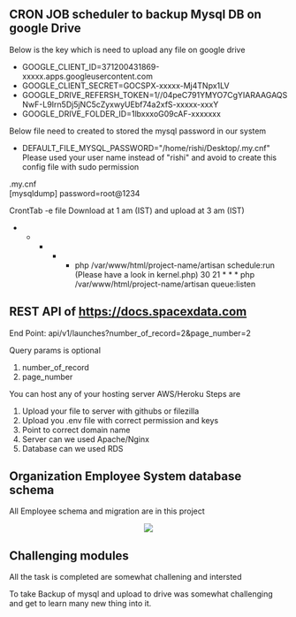 
## CRON JOB scheduler to backup Mysql DB on google Drive

Below is the key which is need to upload any file on google drive

- GOOGLE_CLIENT_ID=371200431869-xxxxx.apps.googleusercontent.com
- GOOGLE_CLIENT_SECRET=GOCSPX-xxxxx-Mj4TNpx1LV
- GOOGLE_DRIVE_REFERSH_TOKEN=1//04peC791YMYO7CgYIARAAGAQSNwF-L9Irn5Dj5jNC5cZyxwyUEbf74a2xfS-xxxxx-xxxY
- GOOGLE_DRIVE_FOLDER_ID=1lbxxxoG09cAF-xxxxxxx

Below file need to created to stored the mysql password in our system
- DEFAULT_FILE_MYSQL_PASSWORD="/home/rishi/Desktop/.my.cnf" Please used your user name instead of "rishi" and avoid to create this config file with sudo permission

.my.cnf                                                            
[mysqldump]
password=root@1234

CrontTab -e file
Download at 1 am (IST) and upload at 3 am (IST)
* * * * * php /var/www/html/project-name/artisan schedule:run (Please have a look in kernel.php)
30 21 * * * php /var/www/html/project-name/artisan queue:listen

## REST API of https://docs.spacexdata.com

End Point: api/v1/launches?number_of_record=2&page_number=2

Query params is optional 
1. number_of_record
2. page_number

You can host any of your hosting server AWS/Heroku
Steps are 
1. Upload your file to server with githubs or filezilla
2. Upload you .env file with correct permission and keys
3. Point to correct domain name 
4. Server can we used Apache/Nginx
5. Database can we used RDS


## Organization Employee System database schema

All Employee schema and migration are in this project 

<p align="center"><img src="https://drive.google.com/file/d/19aC22eVU5MRHVDChbzvJ8EyjWwVRHqy0/view?usp=sharing"> </p>

## Challenging modules

All the task is completed are somewhat challening and intersted

To take Backup of mysql and upload to drive was somewhat challenging and get to learn many new thing into it.
